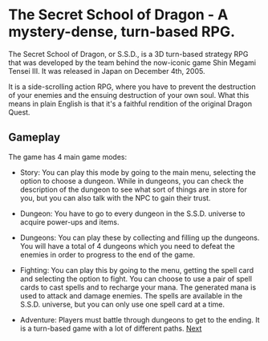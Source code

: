 # The Secret School of Dragon - A mystery-dense, turn-based RPG.

The Secret School of Dragon, or S.S.D., is a 3D turn-based strategy RPG that was developed by the team behind the now-iconic game Shin Megami Tensei III. It was released in Japan on December 4th, 2005.

It is a side-scrolling action RPG, where you have to prevent the destruction of your enemies and the ensuing destruction of your own soul. What this means in plain English is that it's a faithful rendition of the original Dragon Quest.

## Gameplay

The game has 4 main game modes:

*   Story: You can play this mode by going to the main menu, selecting the option to choose a dungeon. While in dungeons, you can check the description of the dungeon to see what sort of things are in store for you, but you can also talk with the NPC to gain their trust.
*   Dungeon: You have to go to every dungeon in the S.S.D. universe to acquire power-ups and items.
*   Dungeons: You can play these by collecting and filling up the dungeons. You will have a total of 4 dungeons which you need to defeat the enemies in order to progress to the end of the game.


*   Fighting: You can play this by going to the menu, getting the spell card and selecting the option to fight. You can choose to use a pair of spell cards to cast spells and to recharge your mana. The generated mana is used to attack and damage enemies. The spells are available in the S.S.D. universe, but you can only use one spell card at a time.
*   Adventure: Players must battle through dungeons to get to the ending. It is a turn-based game with a lot of different paths.
[Next](44.md)